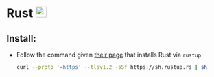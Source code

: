 # Rust <img src='https://upload.wikimedia.org/wikipedia/commons/thumb/2/20/Rustacean-orig-noshadow.svg/220px-Rustacean-orig-noshadow.svg.png' height="25">

## Install:

- Follow the command given [their page](https://www.rust-lang.org/tools/install) that installs Rust via `rustup`
  ```bash
  curl --proto '=https' --tlsv1.2 -sSf https://sh.rustup.rs | sh
  ```
